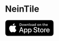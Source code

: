 NeinTile
========

[![App Store Download Link](.github/app-store-badge.png)](https://apps.apple.com/app/nein-tile/id1518189085)
